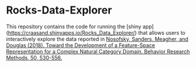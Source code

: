 # Rocks-Data-Explorer
This repository contains the code for running the [shiny app] (https://craasand.shinyapps.io/Rocks_Data_Explorer/) that allows users to interactively explore the data reported in [Nosofsky, Sanders, Meagher, and Douglas (2018). Toward the Development of a Feature-Space Representation for a Complex Natural Category Domain. Behavior Research Methods, 50, 530-556.](https://link.springer.com/article/10.3758/s13428-017-0884-8)
